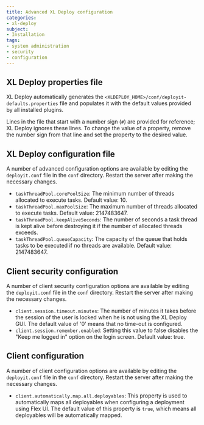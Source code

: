 ```yaml
---
title: Advanced XL Deploy configuration
categories:
- xl-deploy
subject:
- Installation
tags:
- system administration
- security
- configuration
---
```


## XL Deploy properties file

XL Deploy automatically generates the `<XLDEPLOY_HOME>/conf/deployit-defaults.properties` file and populates it with the default values provided by all installed plugins.

Lines in the file that start with a number sign (`#`) are provided for reference; XL Deploy ignores these lines. To change the value of a property, remove the number sign from that line and set the property to the desired value.

## XL Deploy configuration file

A number of advanced configuration options are available by editing the `deployit.conf` file in the `conf` directory. Restart the server after making the necessary changes.

* `taskThreadPool.corePoolSize`: The minimum number of threads allocated to execute tasks. Default value: 10.
* `taskThreadPool.maxPoolSize`: The maximum number of threads allocated to execute tasks. Default value: 2147483647.
* `taskThreadPool.keepAliveSeconds`: The number of seconds a task thread is kept alive before destroying it if the number of allocated threads exceeds.
* `taskThreadPool.queueCapacity`: The capacity of the queue that holds tasks to be executed if no threads are available. Default value: 2147483647.

## Client security configuration

A number of client security configuration options are available by editing the `deployit.conf` file in the `conf` directory. Restart the server after making the necessary changes.

* `client.session.timeout.minutes`: The number of minutes it takes before the session of the user is locked when he is not using the XL Deploy GUI. The default value of '0' means that no time-out is configured.
* `client.session.remember.enabled`: Setting this value to false disables the "Keep me logged in" option on the login screen. Default value: true.

## Client configuration

A number of client configuration options are available by editing the `deployit.conf` file in the `conf` directory. Restart the server after making the necessary changes.

* `client.automatically.map.all.deployables`: This property is used to automatically maps all deployables when configuring a deployment using Flex UI. The default value of this property is `true`, which means all deployables will be automatically mapped.
